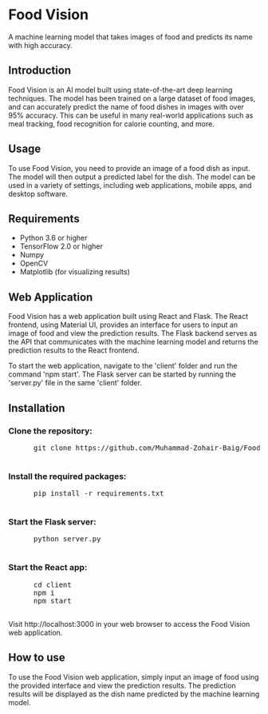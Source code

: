 
  <body>
    <h1>Food Vision</h1>
    <p>A machine learning model that takes images of food and predicts its name with high accuracy.</p>
    <h2>Introduction</h2>
    <p>Food Vision is an AI model built using state-of-the-art deep learning techniques. The model has been trained on a large dataset of food images, and can accurately predict the name of food dishes in images with over 95% accuracy. This can be useful in many real-world applications such as meal tracking, food recognition for calorie counting, and more.</p>
    <h2>Usage</h2>
    <p>To use Food Vision, you need to provide an image of a food dish as input. The model will then output a predicted label for the dish. The model can be used in a variety of settings, including web applications, mobile apps, and desktop software.</p>
    <h2>Requirements</h2>
    <ul>
      <li>Python 3.6 or higher</li>
      <li>TensorFlow 2.0 or higher</li>
      <li>Numpy</li>
      <li>OpenCV</li>
      <li>Matplotlib (for visualizing results)</li>
    </ul>
    <h2>Web Application</h2>
    <p>Food Vision has a web application built using React and Flask. The React frontend, using Material UI, provides an interface for users to input an image of food and view the prediction results. The Flask backend serves as the API that communicates with the machine learning model and returns the prediction results to the React frontend.</p>
    <p>To start the web application, navigate to the 'client' folder and run the command 'npm start'. The Flask server can be started by running the 'server.py' file in the same 'client' folder.</p>
    <h2>Installation</h2>
    <h3>Clone the repository:</h3>
    <pre>
      git clone https://github.com/Muhammad-Zohair-Baig/Food_Vision_Web_Application.git
    </pre>
    <h3>Install the required packages:</h3>
    <pre>
      pip install -r requirements.txt
    </pre>
    <h3>Start the Flask server:</h3>
    <pre>
      python server.py
    </pre>
    <h3>Start the React app:</h3>
    <pre>
      cd client
      npm i
      npm start
    </pre>
    <p>Visit http://localhost:3000 in your web browser to access the Food Vision web application.</p>
    <h2>How to use</h2>
    <p>To use the Food Vision web application, simply input an image of food using the provided interface and view the prediction results. The prediction results will be displayed as the dish name predicted by the machine learning model.</p>
  </body>
</html>
